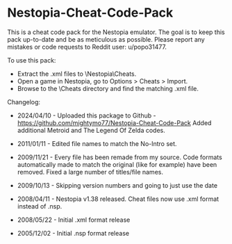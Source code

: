 # Nestopia-Cheat-Code-Pack
This is a cheat code pack for the Nestopia emulator. The goal is to keep this pack up-to-date and be as meticulous as possible. Please report any mistakes or code requests to Reddit user:
u/popo31477.

To use this pack:
- Extract the .xml files to \Nestopia\Cheats.
- Open a game in Nestopia, go to Options > Cheats > Import.
- Browse to the \Cheats directory and find the matching .xml file.


Changelog:
- 2024/04/10 - Uploaded this package to Github - https://github.com/mightymo77/Nestopia-Cheat-Code-Pack
Added additional Metroid and The Legend Of Zelda codes.

- 2011/01/11 - Edited file names to match the No-Intro set.

- 2009/11/21 - Every file has been remade from my source.
Code formats automatically made to match the original (like <rocky> for example) have been removed.
Fixed a large number of titles/file names.

- 2009/10/13 - Skipping version numbers and going to just use the date

- 2008/04/11 - Nestopia v1.38 released. Cheat files now use .xml format instead of .nsp.

- 2008/05/22 - Initial .xml format release

- 2005/12/02 - Initial .nsp format release

